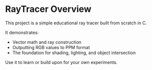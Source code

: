 # RayTracer Overview

This project is a simple educational ray tracer built from scratch in C.

It demonstrates:
- Vector math and ray construction
- Outputting RGB values to PPM format
- The foundation for shading, lighting, and object intersection

Use it to learn or build upon for your own experiments.
